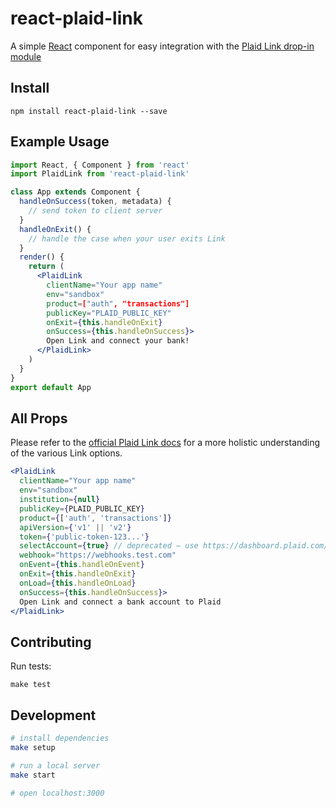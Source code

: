 # react-plaid-link

A simple [React](https://facebook.github.io/react/) component for easy
integration with the [Plaid Link drop-in module](https://plaid.com/docs/link/)


## Install

```
npm install react-plaid-link --save
```

## Example Usage

```jsx
import React, { Component } from 'react'
import PlaidLink from 'react-plaid-link'

class App extends Component {
  handleOnSuccess(token, metadata) {
    // send token to client server
  }
  handleOnExit() {
    // handle the case when your user exits Link
  }
  render() {
    return (
      <PlaidLink
        clientName="Your app name"
        env="sandbox"
        product=["auth", "transactions"]
        publicKey="PLAID_PUBLIC_KEY"
        onExit={this.handleOnExit}
        onSuccess={this.handleOnSuccess}>
        Open Link and connect your bank!
      </PlaidLink>
    )
  }
}
export default App
```

## All Props

Please refer to the [official Plaid Link docs](https://plaid.com/docs/link/) for
a more holistic understanding of the various Link options.

```jsx
<PlaidLink
  clientName="Your app name"
  env="sandbox"
  institution={null}
  publicKey={PLAID_PUBLIC_KEY}
  product={['auth', 'transactions']}
  apiVersion={'v1' || 'v2'}
  token={'public-token-123...'}
  selectAccount={true} // deprecated – use https://dashboard.plaid.com/link
  webhook="https://webhooks.test.com"
  onEvent={this.handleOnEvent}
  onExit={this.handleOnExit}
  onLoad={this.handleOnLoad}
  onSuccess={this.handleOnSuccess}>
  Open Link and connect a bank account to Plaid
</PlaidLink>
```


## Contributing

Run tests:

```
make test
```

## Development

```bash
# install dependencies
make setup

# run a local server
make start

# open localhost:3000
```
